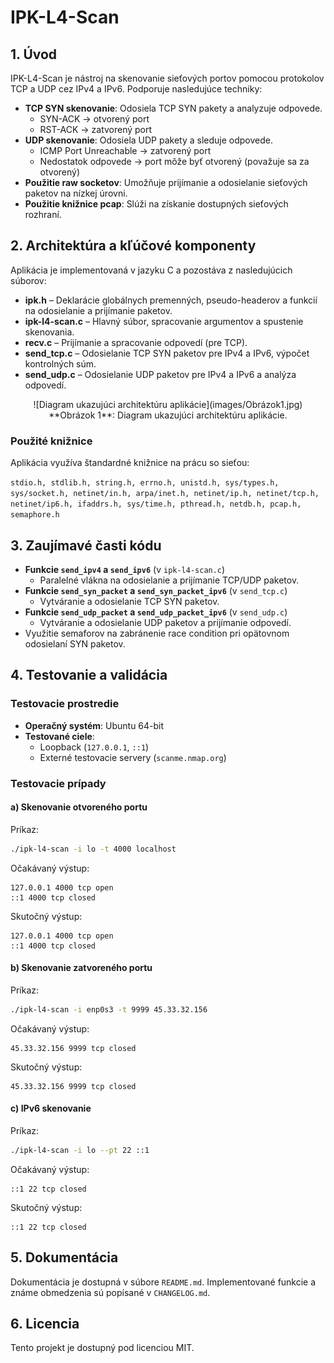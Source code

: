 # IPK-L4-Scan

## 1. Úvod
IPK-L4-Scan je nástroj na skenovanie sieťových portov pomocou protokolov TCP a UDP cez IPv4 a IPv6. Podporuje nasledujúce techniky:

- **TCP SYN skenovanie**: Odosiela TCP SYN pakety a analyzuje odpovede.
  - SYN-ACK → otvorený port
  - RST-ACK → zatvorený port
- **UDP skenovanie**: Odosiela UDP pakety a sleduje odpovede.
  - ICMP Port Unreachable → zatvorený port
  - Nedostatok odpovede → port môže byť otvorený (považuje sa za otvorený)
- **Použitie raw socketov**: Umožňuje prijímanie a odosielanie sieťových paketov na nízkej úrovni.
- **Použitie knižnice pcap**: Slúži na získanie dostupných sieťových rozhraní.

## 2. Architektúra a kľúčové komponenty
Aplikácia je implementovaná v jazyku C a pozostáva z nasledujúcich súborov:

- **ipk.h** – Deklarácie globálnych premenných, pseudo-headerov a funkcií na odosielanie a prijímanie paketov.
- **ipk-l4-scan.c** – Hlavný súbor, spracovanie argumentov a spustenie skenovania.
- **recv.c** – Prijímanie a spracovanie odpovedí (pre TCP).
- **send_tcp.c** – Odosielanie TCP SYN paketov pre IPv4 a IPv6, výpočet kontrolných súm.
- **send_udp.c** – Odosielanie UDP paketov pre IPv4 a IPv6 a analýza odpovedí.
  
<p align="center">
  ![Diagram ukazujúci architektúru aplikácie](images/Obrázok1.jpg)
  **Obrázok 1**: Diagram ukazujúci architektúru aplikácie.
</p>


### Použité knižnice
Aplikácia využíva štandardné knižnice na prácu so sieťou:

`stdio.h, stdlib.h, string.h, errno.h, unistd.h, sys/types.h, sys/socket.h, netinet/in.h, arpa/inet.h, netinet/ip.h, netinet/tcp.h, netinet/ip6.h, ifaddrs.h, sys/time.h, pthread.h, netdb.h, pcap.h, semaphore.h`

## 3. Zaujímavé časti kódu

- **Funkcie `send_ipv4` a `send_ipv6`** (v `ipk-l4-scan.c`)
  - Paralelné vlákna na odosielanie a prijímanie TCP/UDP paketov.
- **Funkcie `send_syn_packet` a `send_syn_packet_ipv6`** (v `send_tcp.c`)
  - Vytváranie a odosielanie TCP SYN paketov.
- **Funkcie `send_udp_packet` a `send_udp_packet_ipv6`** (v `send_udp.c`)
  - Vytváranie a odosielanie UDP paketov a prijímanie odpovedí.
- Využitie semaforov na zabránenie race condition pri opätovnom odosielaní SYN paketov.

## 4. Testovanie a validácia

### Testovacie prostredie
- **Operačný systém**: Ubuntu 64-bit
- **Testované ciele**:
  - Loopback (`127.0.0.1`, `::1`)
  - Externé testovacie servery (`scanme.nmap.org`)

### Testovacie prípady
#### a) Skenovanie otvoreného portu
Príkaz:
```sh
./ipk-l4-scan -i lo -t 4000 localhost
```
Očakávaný výstup:
```
127.0.0.1 4000 tcp open
::1 4000 tcp closed
```
Skutočný výstup:
```
127.0.0.1 4000 tcp open
::1 4000 tcp closed
```

#### b) Skenovanie zatvoreného portu
Príkaz:
```sh
./ipk-l4-scan -i enp0s3 -t 9999 45.33.32.156
```
Očakávaný výstup:
```
45.33.32.156 9999 tcp closed
```
Skutočný výstup:
```
45.33.32.156 9999 tcp closed
```

#### c) IPv6 skenovanie
Príkaz:
```sh
./ipk-l4-scan -i lo --pt 22 ::1
```
Očakávaný výstup:
```
::1 22 tcp closed
```
Skutočný výstup:
```
::1 22 tcp closed
```

## 5. Dokumentácia
Dokumentácia je dostupná v súbore `README.md`. Implementované funkcie a známe obmedzenia sú popísané v `CHANGELOG.md`.

## 6. Licencia
Tento projekt je dostupný pod licenciou MIT.

